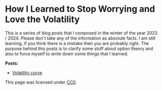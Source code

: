 # How I Learned to Stop Worrying and Love the Volatility 

This is a series of blog posts that I composed in the winter of the year 2023 / 2024. Please don't take any of the information as absolute facts. I am still learning, if you think there is a mistake then you are probably right. The purpose behind this posts is to clarify some stuff about option theory and also to force myself to write down some things that I learned. 


**Posts:**

* [Volatility curve](subsection.md)




This page was licensed under [CC0](https://creativecommons.org/publicdomain/zero/1.0/).
